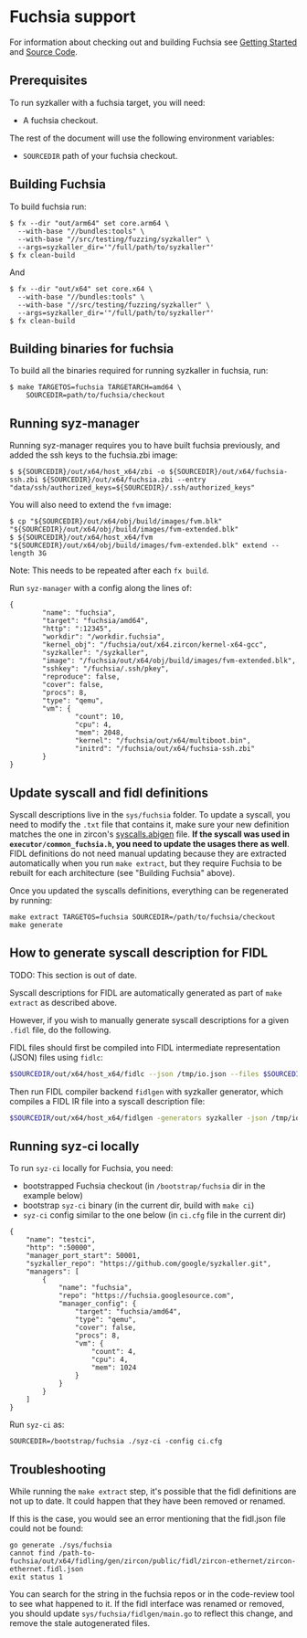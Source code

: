 # Fuchsia support

For information about checking out and building Fuchsia see
[Getting Started](https://fuchsia.googlesource.com/fuchsia/+/refs/heads/main/docs/get-started/)
and [Source Code](https://fuchsia.googlesource.com/fuchsia/+/refs/heads/main/docs/get-started/get_fuchsia_source.md).

## Prerequisites

To run syzkaller with a fuchsia target, you will need:

* A fuchsia checkout.

The rest of the document will use the following environment variables:

* `SOURCEDIR` path of your fuchsia checkout.

## Building Fuchsia

To build fuchsia run:

```shell
$ fx --dir "out/arm64" set core.arm64 \
  --with-base "//bundles:tools" \
  --with-base "//src/testing/fuzzing/syzkaller" \
  --args=syzkaller_dir='"/full/path/to/syzkaller"'
$ fx clean-build
```

And

```shell
$ fx --dir "out/x64" set core.x64 \
  --with-base "//bundles:tools" \
  --with-base "//src/testing/fuzzing/syzkaller" \
  --args=syzkaller_dir='"/full/path/to/syzkaller"'
$ fx clean-build
```

## Building binaries for fuchsia

To build all the binaries required for running syzkaller in fuchsia, run:

```
$ make TARGETOS=fuchsia TARGETARCH=amd64 \
    SOURCEDIR=path/to/fuchsia/checkout
```

## Running syz-manager

Running syz-manager requires you to have built fuchsia previously, and added the ssh keys to the fuchsia.zbi image:

```
$ ${SOURCEDIR}/out/x64/host_x64/zbi -o ${SOURCEDIR}/out/x64/fuchsia-ssh.zbi ${SOURCEDIR}/out/x64/fuchsia.zbi --entry "data/ssh/authorized_keys=${SOURCEDIR}/.ssh/authorized_keys"
```

You will also need to extend the `fvm` image:

```
$ cp "${SOURCEDIR}/out/x64/obj/build/images/fvm.blk" "${SOURCEDIR}/out/x64/obj/build/images/fvm-extended.blk"
$ ${SOURCEDIR}/out/x64/host_x64/fvm "${SOURCEDIR}/out/x64/obj/build/images/fvm-extended.blk" extend --length 3G
```

Note: This needs to be repeated after each `fx build`.

Run `syz-manager` with a config along the lines of:
```
{
        "name": "fuchsia",
        "target": "fuchsia/amd64",
        "http": ":12345",
        "workdir": "/workdir.fuchsia",
        "kernel_obj": "/fuchsia/out/x64.zircon/kernel-x64-gcc",
        "syzkaller": "/syzkaller",
        "image": "/fuchsia/out/x64/obj/build/images/fvm-extended.blk",
        "sshkey": "/fuchsia/.ssh/pkey",
        "reproduce": false,
        "cover": false,
        "procs": 8,
        "type": "qemu",
        "vm": {
                "count": 10,
                "cpu": 4,
                "mem": 2048,
                "kernel": "/fuchsia/out/x64/multiboot.bin",
                "initrd": "/fuchsia/out/x64/fuchsia-ssh.zbi"
        }
}
```

## Update syscall and fidl definitions

Syscall descriptions live in the `sys/fuchsia` folder. To update a syscall, you need to modify the `.txt` file that contains it, make sure your new definition matches the one in zircon's [syscalls.abigen](https://fuchsia.googlesource.com/fuchsia/+/master/zircon/system/public/zircon/syscalls.abigen) file. **If the syscall was used in `executor/common_fuchsia.h`, you need to update the usages there as well**. FIDL definitions do not need manual updating because they are extracted automatically when you run `make extract`, but they require Fuchsia to be rebuilt for each architecture (see "Building Fuchsia" above).

Once you updated the syscalls definitions, everything can be regenerated by running:

```
make extract TARGETOS=fuchsia SOURCEDIR=/path/to/fuchsia/checkout
make generate
```

## How to generate syscall description for FIDL

TODO: This section is out of date.

Syscall descriptions for FIDL are automatically generated as part of `make extract` as described above.

However, if you wish to manually generate syscall descriptions for a given `.fidl` file, do the following.

FIDL files should first be compiled into FIDL intermediate representation (JSON) files using `fidlc`:

```bash
$SOURCEDIR/out/x64/host_x64/fidlc --json /tmp/io.json --files $SOURCEDIR/zircon/system/fidl/fuchsia-io/io.fidl
```

Then run FIDL compiler backend `fidlgen` with syzkaller generator, which compiles a FIDL IR file into a syscall description file:

```bash
$SOURCEDIR/out/x64/host_x64/fidlgen -generators syzkaller -json /tmp/io.json -output-base fidl_io -include-base fidl_io
```

## Running syz-ci locally

To run `syz-ci` locally for Fuchsia, you need:

- bootstrapped Fuchsia checkout (in `/bootstrap/fuchsia` dir in the example below)
- bootstrap `syz-ci` binary (in the current dir, build with `make ci`)
- `syz-ci` config similar to the one below (in `ci.cfg` file in the current dir)

```
{
	"name": "testci",
	"http": ":50000",
	"manager_port_start": 50001,
	"syzkaller_repo": "https://github.com/google/syzkaller.git",
	"managers": [
		{
			"name": "fuchsia",
			"repo": "https://fuchsia.googlesource.com",
			"manager_config": {
				"target": "fuchsia/amd64",
				"type": "qemu",
				"cover": false,
				"procs": 8,
				"vm": {
					"count": 4,
					"cpu": 4,
					"mem": 1024
				}
			}
		}
	]
}
```

Run `syz-ci` as:
```
SOURCEDIR=/bootstrap/fuchsia ./syz-ci -config ci.cfg
```

## Troubleshooting

While running the `make extract` step, it's possible that the fidl definitions
are not up to date. It could happen that they have been removed or renamed.

If this is the case, you would see an error mentioning that the fidl.json file
could not be found:

```
go generate ./sys/fuchsia
cannot find /path-to-fuchsia/out/x64/fidling/gen/zircon/public/fidl/zircon-ethernet/zircon-ethernet.fidl.json
exit status 1
```

You can search for the string in the fuchsia repos or in the code-review tool to
see what happened to it. If the fidl interface was renamed or removed, you
should update `sys/fuchsia/fidlgen/main.go` to reflect this change, and remove the
stale autogenerated files.
